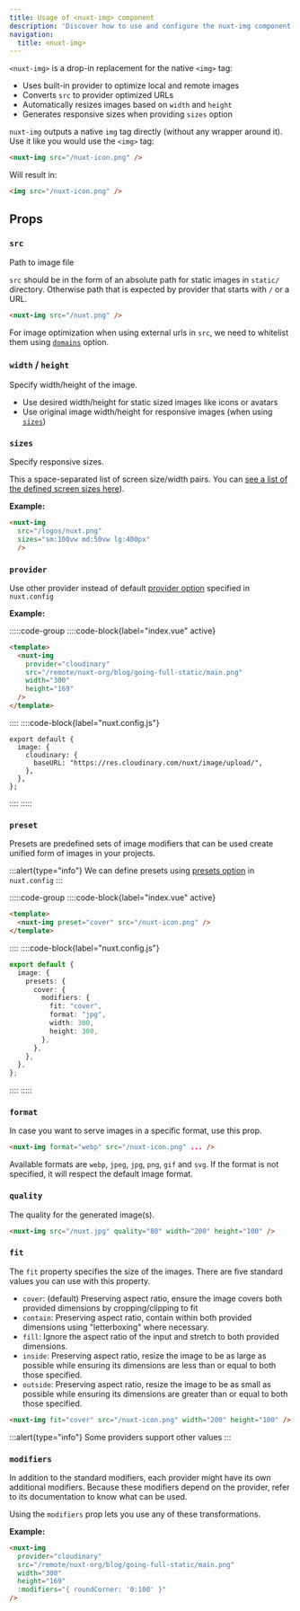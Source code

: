 ```yaml
---
title: Usage of <nuxt-img> component
description: 'Discover how to use and configure the nuxt-img component.'
navigation:
  title: <nuxt-img>
---
```


`<nuxt-img>` is a drop-in replacement for the native `<img>` tag:

- Uses built-in provider to optimize local and remote images
- Converts `src` to provider optimized URLs
- Automatically resizes images based on `width` and `height`
- Generates responsive sizes when providing `sizes` option

`nuxt-img` outputs a native `img` tag directly (without any wrapper around it). Use it like you would use the `<img>` tag:

```html
<nuxt-img src="/nuxt-icon.png" />
```

Will result in:

```html
<img src="/nuxt-icon.png" />
```

## Props

### `src`

Path to image file

`src` should be in the form of an absolute path for static images in `static/` directory.
Otherwise path that is expected by provider that starts with `/` or a URL.

```html
<nuxt-img src="/nuxt.png" />
```

For image optimization when using external urls in `src`, we need to whitelist them using [`domains`](/api/options#domains) option.

### `width` / `height`

Specify width/height of the image.

- Use desired width/height for static sized images like icons or avatars
- Use original image width/height for responsive images (when using [`sizes`](#sizes))

### `sizes`

Specify responsive sizes.

This a space-separated list of screen size/width pairs. You can [see a list of the defined screen sizes here](/api/options#screens)).

**Example:**

```html
<nuxt-img
  src="/logos/nuxt.png"
  sizes="sm:100vw md:50vw lg:400px"
  />
```

### `provider`

Use other provider instead of default [provider option](/api/options#provider) specified in `nuxt.config`

**Example:**

:::::code-group
  ::::code-block{label="index.vue" active}

```html
<template>
  <nuxt-img
    provider="cloudinary"
    src="/remote/nuxt-org/blog/going-full-static/main.png"
    width="300"
    height="169"
  />
</template>
```

  ::::
  ::::code-block{label="nuxt.config.js"}

```js{}[nuxt.config.js]
export default {
  image: {
    cloudinary: {
      baseURL: "https://res.cloudinary.com/nuxt/image/upload/",
    },
  },
};
```

  ::::
:::::

### `preset`

Presets are predefined sets of image modifiers that can be used create unified form of images in your projects.

:::alert{type="info"}
  We can define presets using <a href="/api/options#presets">presets option</a> in <code>nuxt.config</code>
:::

:::::code-group
  ::::code-block{label="index.vue" active}

  ```html
  <template>
    <nuxt-img preset="cover" src="/nuxt-icon.png" />
  </template>
  ```

  ::::
  ::::code-block{label="nuxt.config.js"}

  ```ts
  export default {
    image: {
      presets: {
        cover: {
          modifiers: {
            fit: "cover",
            format: "jpg",
            width: 300,
            height: 300,
          },
        },
      },
    },
  };
  ```

  ::::
:::::

### `format`

In case you want to serve images in a specific format, use this prop.

```html
<nuxt-img format="webp" src="/nuxt-icon.png" ... />
```

Available formats are `webp`, `jpeg`, `jpg`, `png`, `gif` and `svg`. If the format is not specified, it will respect the default image format.

### `quality`

The quality for the generated image(s).

```html
<nuxt-img src="/nuxt.jpg" quality="80" width="200" height="100" />
```

### `fit`

The `fit` property specifies the size of the images.
There are five standard values you can use with this property.

- `cover`: (default) Preserving aspect ratio, ensure the image covers both provided dimensions by cropping/clipping to fit
- `contain`: Preserving aspect ratio, contain within both provided dimensions using "letterboxing" where necessary.
- `fill`: Ignore the aspect ratio of the input and stretch to both provided dimensions.
- `inside`: Preserving aspect ratio, resize the image to be as large as possible while ensuring its dimensions are less than or equal to both those specified.
- `outside`: Preserving aspect ratio, resize the image to be as small as possible while ensuring its dimensions are greater than or equal to both those specified.

```html
<nuxt-img fit="cover" src="/nuxt-icon.png" width="200" height="100" />
```

:::alert{type="info"}
Some providers support other values
:::

### `modifiers`

In addition to the standard modifiers, each provider might have its own additional modifiers. Because these modifiers depend on the provider, refer to its documentation to know what can be used.

Using the `modifiers` prop lets you use any of these transformations.

**Example:**

```html
<nuxt-img
  provider="cloudinary"
  src="/remote/nuxt-org/blog/going-full-static/main.png"
  width="300"
  height="169"
  :modifiers="{ roundCorner: '0:100' }"
/>
```

